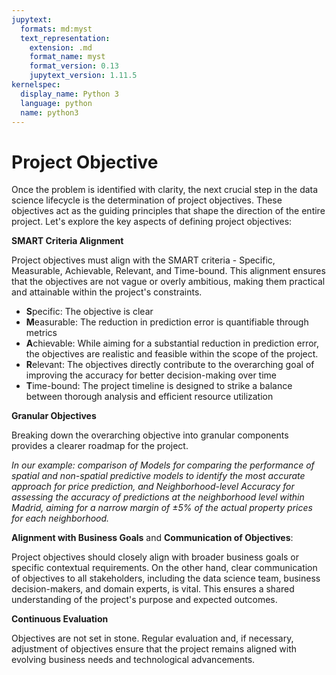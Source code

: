 ```yaml
---
jupytext:
  formats: md:myst
  text_representation:
    extension: .md
    format_name: myst
    format_version: 0.13
    jupytext_version: 1.11.5
kernelspec:
  display_name: Python 3
  language: python
  name: python3
---
```


# Project Objective

Once the problem is identified with clarity, the next crucial step in the data science lifecycle is the determination of project objectives. These objectives act as the guiding principles that shape the direction of the entire project. Let's explore the key aspects of defining project objectives:

**SMART Criteria Alignment**

Project objectives must align with the SMART criteria - Specific, Measurable, Achievable, Relevant, and Time-bound. This alignment ensures that the objectives are not vague or overly ambitious, making them practical and attainable within the project's constraints.

- **S**pecific: The objective is clear
- **M**easurable: The reduction in prediction error is quantifiable through metrics
- **A**chievable: While aiming for a substantial reduction in prediction error, the objectives are realistic and feasible within the scope of the project.
- **R**elevant: The objectives directly contribute to the overarching goal of improving the accuracy for better decision-making over time
- **T**ime-bound: The project timeline is designed to strike a balance between thorough analysis and efficient resource utilization

**Granular Objectives**

Breaking down the overarching objective into granular components provides a clearer roadmap for the project. 

*In our example: comparison of Models for comparing the performance of spatial and non-spatial predictive models to identify the most accurate approach for price prediction, and Neighborhood-level Accuracy for assessing the accuracy of predictions at the neighborhood level within Madrid, aiming for a narrow margin of ±5% of the actual property prices for each neighborhood.*

**Alignment with Business Goals** and **Communication of Objectives**:

Project objectives should closely align with broader business goals or specific contextual requirements. On the other hand, clear communication of objectives to all stakeholders, including the data science team, business decision-makers, and domain experts, is vital. This ensures a shared understanding of the project's purpose and expected outcomes.

**Continuous Evaluation**

Objectives are not set in stone. Regular evaluation and, if necessary, adjustment of objectives ensure that the project remains aligned with evolving business needs and technological advancements.
